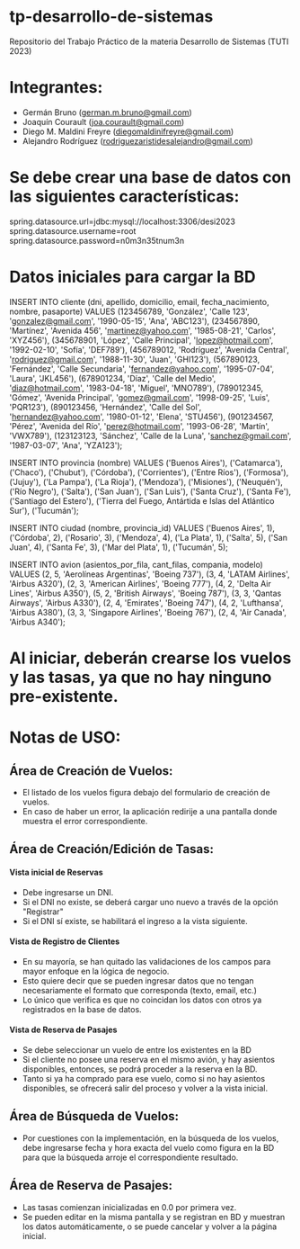 # tp-desarrollo-de-sistemas
Repositorio del Trabajo Práctico de la materia Desarrollo de Sistemas (TUTI 2023)

# Integrantes:
- Germán Bruno (german.m.bruno@gmail.com)
- Joaquín Courault (joa.courault@gmail.com)
- Diego M. Maldini Freyre (diegomaldinifreyre@gmail.com)
- Alejandro Rodríguez (rodriguezaristidesalejandro@gmail.com)

# Se debe crear una base de datos con las siguientes características:

spring.datasource.url=jdbc:mysql://localhost:3306/desi2023
spring.datasource.username=root
spring.datasource.password=n0m3n35tnum3n

# Datos iniciales para cargar la BD
INSERT INTO cliente (dni, apellido, domicilio, email, fecha_nacimiento, nombre, pasaporte)
VALUES
  (123456789, 'González', 'Calle 123', 'gonzalez@gmail.com', '1990-05-15', 'Ana', 'ABC123'),
  (234567890, 'Martínez', 'Avenida 456', 'martinez@yahoo.com', '1985-08-21', 'Carlos', 'XYZ456'),
  (345678901, 'López', 'Calle Principal', 'lopez@hotmail.com', '1992-02-10', 'Sofía', 'DEF789'),
  (456789012, 'Rodríguez', 'Avenida Central', 'rodriguez@gmail.com', '1988-11-30', 'Juan', 'GHI123'),
  (567890123, 'Fernández', 'Calle Secundaria', 'fernandez@yahoo.com', '1995-07-04', 'Laura', 'JKL456'),
  (678901234, 'Díaz', 'Calle del Medio', 'diaz@hotmail.com', '1983-04-18', 'Miguel', 'MNO789'),
  (789012345, 'Gómez', 'Avenida Principal', 'gomez@gmail.com', '1998-09-25', 'Luis', 'PQR123'),
  (890123456, 'Hernández', 'Calle del Sol', 'hernandez@yahoo.com', '1980-01-12', 'Elena', 'STU456'),
  (901234567, 'Pérez', 'Avenida del Río', 'perez@hotmail.com', '1993-06-28', 'Martín', 'VWX789'),
  (123123123, 'Sánchez', 'Calle de la Luna', 'sanchez@gmail.com', '1987-03-07', 'Ana', 'YZA123');
 
INSERT INTO provincia (nombre)
VALUES
  ('Buenos Aires'),
  ('Catamarca'),
  ('Chaco'),
  ('Chubut'),
  ('Córdoba'),
  ('Corrientes'),
  ('Entre Ríos'),
  ('Formosa'),
  ('Jujuy'),
  ('La Pampa'),
  ('La Rioja'),
  ('Mendoza'),
  ('Misiones'),
  ('Neuquén'),
  ('Río Negro'),
  ('Salta'),
  ('San Juan'),
  ('San Luis'),
  ('Santa Cruz'),
  ('Santa Fe'),
  ('Santiago del Estero'),
  ('Tierra del Fuego, Antártida e Islas del Atlántico Sur'),
  ('Tucumán');

INSERT INTO ciudad (nombre, provincia_id)
VALUES
  ('Buenos Aires', 1),
  ('Córdoba', 2),
  ('Rosario', 3),
  ('Mendoza', 4),
  ('La Plata', 1),
  ('Salta', 5),
  ('San Juan', 4),
  ('Santa Fe', 3),
  ('Mar del Plata', 1),
  ('Tucumán', 5);

INSERT INTO avion (asientos_por_fila, cant_filas, compania, modelo)
VALUES
  (2, 5, 'Aerolíneas Argentinas', 'Boeing 737'),
  (3, 4, 'LATAM Airlines', 'Airbus A320'),
  (2, 3, 'American Airlines', 'Boeing 777'),
  (4, 2, 'Delta Air Lines', 'Airbus A350'),
  (5, 2, 'British Airways', 'Boeing 787'),
  (3, 3, 'Qantas Airways', 'Airbus A330'),
  (2, 4, 'Emirates', 'Boeing 747'),
  (4, 2, 'Lufthansa', 'Airbus A380'),
  (3, 3, 'Singapore Airlines', 'Boeing 767'),
  (2, 4, 'Air Canada', 'Airbus A340');

# Al iniciar, deberán crearse los vuelos y las tasas, ya que no hay ninguno pre-existente.

# Notas de USO:

## Área de Creación de Vuelos:

- El listado de los vuelos figura debajo del formulario de creación de vuelos.
- En caso de haber un error, la aplicación redirije a una pantalla donde muestra el error correspondiente.

## Área de Creación/Edición de Tasas:

#### Vista inicial de Reservas

- Debe ingresarse un DNI.
- Si el DNI no existe, se deberá cargar uno nuevo a través de la opción "Registrar"
- Si el DNI sí existe, se habilitará el ingreso a la vista siguiente.

#### Vista de Registro de Clientes

- En su mayoría, se han quitado las validaciones de los campos para mayor enfoque en la lógica de negocio.
- Esto quiere decir que se pueden ingresar datos que no tengan necesariamente el formato que corresponda (texto, email, etc.)
- Lo único que verifica es que no coincidan los datos con otros ya registrados en la base de datos.

#### Vista de Reserva de Pasajes

- Se debe seleccionar un vuelo de entre los existentes en la BD
- Si el cliente no posee una reserva en el mismo avión, y hay asientos disponibles, entonces, se podrá proceder a la reserva en la BD.
- Tanto si ya ha comprado para ese vuelo, como si no hay asientos disponibles, se ofrecerá salir del proceso y volver a la vista inicial.


## Área de Búsqueda de Vuelos:

- Por cuestiones con la implementación, en la búsqueda de los vuelos, debe ingresarse fecha y hora exacta del vuelo como figura en la BD para que la búsqueda arroje el correspondiente resultado.

## Área de Reserva de Pasajes:

- Las tasas comienzan inicializadas en 0.0 por primera vez.
- Se pueden editar en la misma pantalla y se registran en BD y muestran los datos automáticamente, o se puede cancelar y volver a la página inicial.
